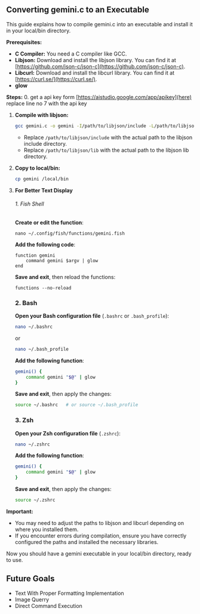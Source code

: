 ## Converting gemini.c to an Executable

This guide explains how to compile gemini.c into an executable and install it in your local/bin directory.

**Prerequisites:**

* **C Compiler:** You need a C compiler like GCC.
* **Libjson:**  Download and install the libjson library. You can find it at [https://github.com/json-c/json-c](https://github.com/json-c/json-c).
* **Libcurl:** Download and install the libcurl library. You can find it at [https://curl.se/](https://curl.se/).
*  **glow**

**Steps:**
0. get a api key form [https://aistudio.google.com/app/apikey](here)
   replace line no 7 with the api key

1. **Compile with libjson:**

    ```bash
    gcc gemini.c -o gemini -I/path/to/libjson/include -L/path/to/libjson/lib -ljson -lcurl
    ```

    * Replace `/path/to/libjson/include` with the actual path to the libjson include directory.
    * Replace `/path/to/libjson/lib` with the actual path to the libjson lib directory.

2. **Copy to local/bin:**

    ```bash
    cp gemini /local/bin
    ```
3. **For Better Text Display**

   ###### 1. Fish Shell

   **Create or edit the function**:
   ```fish
   nano ~/.config/fish/functions/gemini.fish   
   ```

   **Add the following code**:
   ```fish
   function gemini
       command gemini $argv | glow
   end
   ```
   
   **Save and exit**, then reload the functions:
   ```fish
   functions --no-reload
   ```

   ### 2. Bash
   
   **Open your Bash configuration file** (`.bashrc` or `.bash_profile`):
   ```bash
   nano ~/.bashrc
   ```
   or 
   ```bash
   nano ~/.bash_profile
   ```
   
   **Add the following function**:
   ```bash
   gemini() {
       command gemini "$@" | glow
   }
   ```
   
   **Save and exit**, then apply the changes:
   ```bash
   source ~/.bashrc   # or source ~/.bash_profile
   ```
   
   ### 3. Zsh
   
   **Open your Zsh configuration file** (`.zshrc`):
   ```bash
   nano ~/.zshrc
   ```
   
   **Add the following function**:
   ```zsh
   gemini() {
       command gemini "$@" | glow
   }
   ```
   
   **Save and exit**, then apply the changes:
   ```bash
   source ~/.zshrc
   ```
   
   

**Important:**

* You may need to adjust the paths to libjson and libcurl depending on where you installed them.
* If you encounter errors during compilation, ensure you have correctly configured the paths and installed the necessary libraries.

Now you should have a gemini executable in your local/bin directory, ready to use.


## Future Goals
   - Text With Proper Formatting Implementation
   - Image Querry
   - Direct Command Execution 
